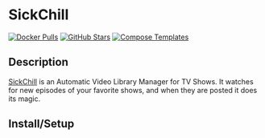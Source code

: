 # SickChill

[![Docker Pulls](https://img.shields.io/docker/pulls/linuxserver/sickchill?style=flat-square&color=607D8B&label=docker%20pulls&logo=docker)](https://hub.docker.com/r/linuxserver/sickchill)
[![GitHub Stars](https://img.shields.io/github/stars/linuxserver/docker-sickchill?style=flat-square&color=607D8B&label=github%20stars&logo=github)](https://github.com/linuxserver/docker-sickchill)
[![Compose Templates](https://img.shields.io/static/v1?style=flat-square&color=607D8B&label=compose&message=templates)](https://github.com/GhostWriters/DockSTARTer/tree/master/compose/.apps/sickchill)

## Description

[SickChill](https://github.com/SickChill/SickChill) is an Automatic Video Library Manager for TV Shows. It watches for new episodes of your favorite shows, and when they are posted it does its magic.

## Install/Setup
